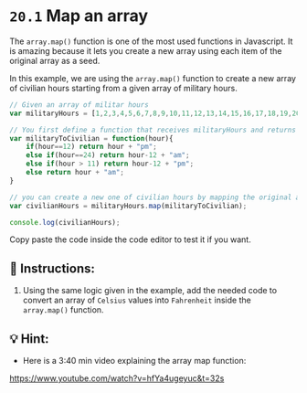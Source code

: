 # `20.1` Map an array

The `array.map()` function is one of the most used functions in Javascript. 
It is amazing because it lets you create a new array using each item of the original array as a seed.

In this example, we are using the `array.map()` function to create a new array of civilian hours starting from a given array of military hours.

```js
// Given an array of militar hours
var militaryHours = [1,2,3,4,5,6,7,8,9,10,11,12,13,14,15,16,17,18,19,20,21,22,23,24];

// You first define a function that receives militaryHours and returns its equivalent in civilian time
var militaryToCivilian = function(hour){
	if(hour==12) return hour + "pm";
	else if(hour==24) return hour-12 + "am";
	else if(hour > 11) return hour-12 + "pm";
	else return hour + "am";
}

// you can create a new one of civilian hours by mapping the original array but passing the militaryToCivilian function to the map function
var civilianHours = militaryHours.map(militaryToCivilian);

console.log(civilianHours);
```

Copy paste the code inside the code editor to test it if you want.

## 📝 Instructions:

1. Using the same logic given in the example, add the needed code to convert an array of `Celsius` values into `Fahrenheit` inside the `array.map()` function.

## 💡 Hint:

+ Here is a 3:40 min video explaining the array map function:

https://www.youtube.com/watch?v=hfYa4ugeyuc&t=32s